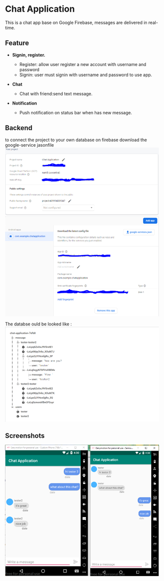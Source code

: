# Chat Application

This is a chat app base on Google Firebase, messages are delivered in real-time.

## **Feature**
  - **Signin, register.**
      - Register: allow user register a new account with username and password
      - Signin: user must signin with username and password to use app.

  - **Chat**
     - Chat with friend:send text message.
  - **Notification**
     - Push notification on status bar when has new message.


## **Backend**
to connect the project to your own database on firebase download the google-service jasonfile
![alt text](https://github.com/AhmedMahmoudRizk/ChatApplication/blob/master/Screens/Capture7.PNG)
![alt text](https://github.com/AhmedMahmoudRizk/ChatApplication/blob/master/Screens/Capture8.PNG)

The databse ould be looked like :
![alt text](https://github.com/AhmedMahmoudRizk/ChatApplication/blob/master/Screens/Capture5.PNG)


## **Screenshots**  
![alt text](https://github.com/AhmedMahmoudRizk/ChatApplication/blob/master/Screens/Capture4.PNG)
